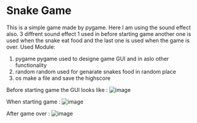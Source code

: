 # Snake Game

This is a simple game made by pygame. Here I am using the sound effect also. 3 diffrent sound effect 1 used in before starting game another one is used when the snake eat food and the last one is used when the game is over.
Used Module:
1. pygame
   pygame used to designe game GUI and in aslo other functionality 
2. random
   random used for genarate snakes food in random place
3. os
   make a file and save the highscore 

Before starting game the GUI looks like : ![image](https://github.com/shahrierjaman/Snake_Game/assets/157677455/c3fe31bd-e5aa-44f2-b1fc-53febad80163)

When starting game : ![image](https://github.com/shahrierjaman/Snake_Game/assets/157677455/412ff27c-f7d7-43ba-967d-75c07e1e02ac)

After game over : ![image](https://github.com/shahrierjaman/Snake_Game/assets/157677455/3a46f40e-57a9-40f9-a573-cdaf96aa9a3d)



 
